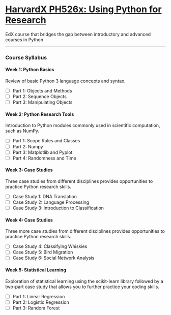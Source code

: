 # [HarvardX PH526x: Using Python for Research](https://www.edx.org/course/using-python-research-harvardx-ph526x-0)
EdX course that bridges the gap between introductory and advanced courses in Python

---

### Course Syllabus

#### Week 1: Python Basics
Review of basic Python 3 language concepts and syntax.
-[ ] Part 1: Objects and Methods
-[ ] Part 2: Sequence Objects
-[ ] Part 3: Manipulating Objects
 
#### Week 2: Python Research Tools
Introduction to Python modules commonly used in scientific computation, such as NumPy.
-[ ] Part 1: Scope Rules and Classes
-[ ] Part 2: Numpy
-[ ] Part 3: Matplotlib and Pyplot
-[ ] Part 4: Randomness and Time

#### Week 3: Case Studies
Three case studies from different disciplines provides opportunities to practice Python research skills.
-[ ] Case Study 1: DNA Translation
-[ ] Case Study 2: Language Processing
-[ ] Case Study 3: Introduction to Classification

#### Week 4: Case Studies
Three more case studies from different disciplines provides opportunities to practice Python research skills.
-[ ] Case Study 4: Classifying Whiskies
-[ ] Case Study 5: Bird Migration
-[ ] Case Study 6: Social Network Analysis

#### Week 5: Statistical Learning
Exploration of statistical learning using the scikit-learn library followed by a two-part case study that allows you to further practice your coding skills.
-[ ] Part 1: Linear Regression
-[ ] Part 2: Logistic Regression
-[ ] Part 3: Random Forest
